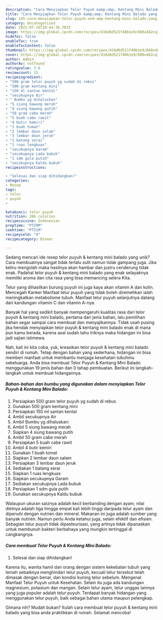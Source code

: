```yaml
---
description: "Cara Menyiapkan Telor Puyuh &amp;amp; Kentang Mini Balado yang Enak"
title: "Cara Menyiapkan Telor Puyuh &amp;amp; Kentang Mini Balado yang Enak"
slug: 145-cara-menyiapkan-telor-puyuh-and-amp-kentang-mini-balado-yang-enak
category: Uncategorized
date: 2022-07-16T16:44:36.702Z
image: https://img-global.cpcdn.com/recipes/416d6d521f40b1e9/680x482cq70/telor-puyuh-kentang-mini-balado-foto-resep-utama.jpg
hideToc: false
enableToc: true
enableTocContent: false
thumbnail: https://img-global.cpcdn.com/recipes/416d6d521f40b1e9/680x482cq70/telor-puyuh-kentang-mini-balado-foto-resep-utama.jpg
cover: https://img-global.cpcdn.com/recipes/416d6d521f40b1e9/680x482cq70/telor-puyuh-kentang-mini-balado-foto-resep-utama.jpg
author: Admin
authorAv: notfound
ratingvalue: 3.6
reviewcount: 15
recipeingredient:
- "500 gram telor puyuh yg sudah di rebus"
- "500 gram kentang mini"
- "150 ml santan kental"
- "secukupnya Air"
- " Bumbu yg dihaluskan"
- "5 siung bawang merah"
- "4 siung bawang putih"
- "50 gram cabe merah"
- "5 buah cabe rawit"
- "4 butir kemiri"
- "1 buah tomat"
- "2 lembar daun salam"
- "3 lembar daun jeruk"
- "1 batang serai"
- "1 ruas lengkuas"
- "secukupnya Garam"
- "secukupnya Lada bubuk"
- "1 sdm gula putih"
- "secukupnya Kaldu bubuk"
recipeinstructions:

- "Selesai dan siap dihidangkan!"
categories:
- Resep
tags:
- telor
- puyuh
- 

katakunci: telor puyuh  
nutrition: 266 calories
recipecuisine: Indonesian
preptime: "PT29M"
cooktime: "PT51M"
recipeyield: "4"
recipecategory: Dinner

---
```





Sedang mencari ide resep telor puyuh &amp; kentang mini balado yang unik? Cara membuatnya sangat tidak terlalu sulit namun tidak gampang juga. Jika keliru mengolah maka hasilnya akan hambar dan justru cenderung tidak enak. Padahal telor puyuh &amp; kentang mini balado yang enak selayaknya memiliki aroma dan cita rasa yang bisa memancing selera Kita.





Telur yang dihasilkan burung puyuh ini juga kaya akan vitamin A dan kolin. Mencegah Kanker Manfaat telur puyuh yang tidak boleh diremehkan ialah meningkatkan metabolisme tubuh. Manfaat telur puyuh selanjutnya datang dari kandungan vitamin C dan vitamin A-nya.

Banyak hal yang sedikit banyak mempengaruhi kualitas rasa dari telor puyuh &amp; kentang mini balado, pertama dari jenis bahan, lalu pemilihan bahan segar sampai cara membuat dan menyajikannya. Tidak usah pusing jika hendak menyiapkan telor puyuh &amp; kentang mini balado enak di mana pun kamu berada, karena asal sudah tahu triknya maka hidangan ini bisa jadi sajian istimewa.






Nah, kali ini kita coba, yuk, kreasikan telor puyuh &amp; kentang mini balado sendiri di rumah. Tetap dengan bahan yang sederhana, hidangan ini bisa memberi manfaat untuk membantu menjaga kesehatan tubuhmu sekeluarga. Anda bisa membuat Telor Puyuh &amp; Kentang Mini Balado menggunakan 19 jenis bahan dan 0 tahap pembuatan. Berikut ini langkah-langkah untuk membuat hidangannya.

<!--inarticleads1-->

##### Bahan-bahan dan bumbu yang digunakan dalam menyiapkan Telor Puyuh &amp; Kentang Mini Balado:

1. Persiapkan 500 gram telor puyuh yg sudah di rebus
1. Gunakan 500 gram kentang mini
1. Persiapkan 150 ml santan kental
1. Ambil secukupnya Air
1. Ambil  Bumbu yg dihaluskan:
1. Ambil 5 siung bawang merah
1. Siapkan 4 siung bawang putih
1. Ambil 50 gram cabe merah
1. Persiapkan 5 buah cabe rawit
1. Ambil 4 butir kemiri
1. Gunakan 1 buah tomat
1. Siapkan 2 lembar daun salam
1. Persiapkan 3 lembar daun jeruk
1. Sediakan 1 batang serai
1. Siapkan 1 ruas lengkuas
1. Siapkan secukupnya Garam
1. Sediakan secukupnya Lada bubuk
1. Persiapkan 1 sdm gula putih
1. Gunakan secukupnya Kaldu bubuk


Walaupun ukuran saiznya adalah kecil berbanding dengan ayam, nilai dietnya adalah tiga hingga empat kali lebih tinggi daripada telur ayam dan dipenuhi dengan nutrien dan mineral. Makanan ini juga adalah sumber yang banyak nutrien. Namun perlu Anda ketahui juga, selain efektif dan efisien. Sebagian telur puyuh tidak dipasteurisasi, yang artinya tidak dipanaskan untuk membunuh bakteri berbahaya yang mungkin tertinggal di cangkangnya. 

<!--inarticleads2-->

##### Cara membuat Telor Puyuh &amp; Kentang Mini Balado:


1. Selesai dan siap dihidangkan!

Karena itu, wanita hamil dan orang dengan sistem kekebalan tubuh yang lemah sebaiknya menghindari telur puyuh, kecuali telur tersebut telah dimasak dengan benar, dan kondisi kuning telur sebelum. Mengenal Manfaat Telur Puyuh untuk Kesehatan. Selain itu juga ada kandungan magnesium, potasium dan mangan. Selain telur ayam, telur unggas lainnya yang juga populer adalah telur puyuh. Terdapat banyak hidangan yang menggunakan telur puyuh, baik sebagai bahan utama maupun pelengkap. 

Gimana nih? Mudah bukan? Itulah cara membuat telor puyuh &amp; kentang mini balado yang bisa anda praktikkan di rumah. Selamat mencoba!
